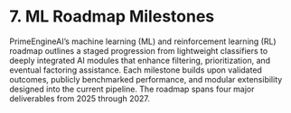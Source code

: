 # 7. ML Roadmap Milestones

PrimeEngineAI’s machine learning (ML) and reinforcement learning (RL) roadmap outlines a staged progression from lightweight classifiers to deeply integrated AI modules that enhance filtering, prioritization, and eventual factoring assistance. Each milestone builds upon validated outcomes, publicly benchmarked performance, and modular extensibility designed into the current pipeline. The roadmap spans four major deliverables from 2025 through 2027.

